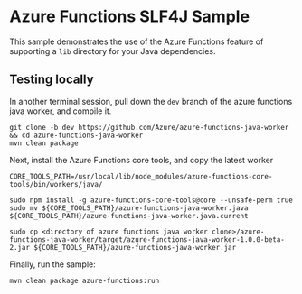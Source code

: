 # Azure Functions SLF4J Sample

This sample demonstrates the use of the Azure Functions feature of supporting a `lib` directory for your Java dependencies.

## Testing locally

In another terminal session, pull down the `dev` branch of the azure functions java worker, and compile it.

```
git clone -b dev https://github.com/Azure/azure-functions-java-worker && cd azure-functions-java-worker
mvn clean package
```

Next, install the Azure Functions core tools, and copy the latest worker

```
CORE_TOOLS_PATH=/usr/local/lib/node_modules/azure-functions-core-tools/bin/workers/java/

sudo npm install -g azure-functions-core-tools@core --unsafe-perm true
sudo mv ${CORE_TOOLS_PATH}/azure-functions-java-worker.java ${CORE_TOOLS_PATH}/azure-functions-java-worker.java.current

sudo cp <directory of azure functions java worker clone>/azure-functions-java-worker/target/azure-functions-java-worker-1.0.0-beta-2.jar ${CORE_TOOLS_PATH}/azure-functions-java-worker.jar
```

Finally, run the sample:

```
mvn clean package azure-functions:run
```